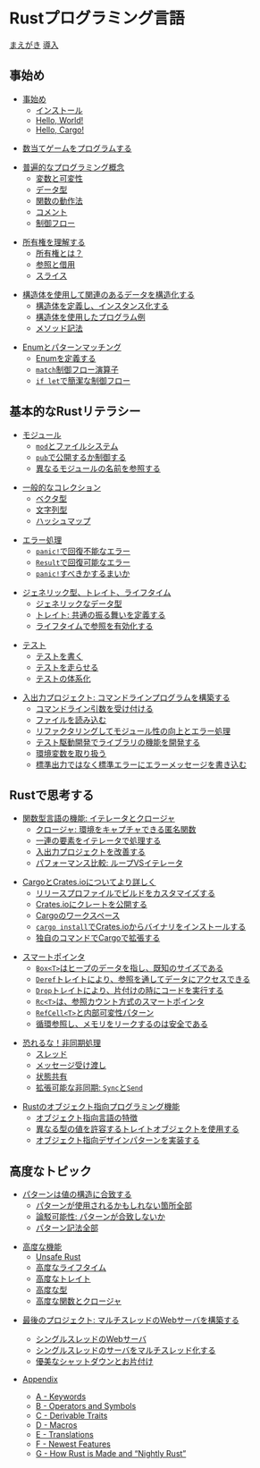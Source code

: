 <!-- # The Rust Programming Language -->

# Rustプログラミング言語

<!-- [Foreword](foreword.md) -->
<!-- [Introduction](ch00-00-introduction.md) -->

[まえがき](foreword.md)
[導入](ch00-00-introduction.md)

<!-- ## Getting started -->

## 事始め

<!-- - [Getting Started](ch01-00-getting-started.md) -->
<!--     - [Installation](ch01-01-installation.md) -->
<!--     - [Hello, World!](ch01-02-hello-world.md) -->
<!--     - [Hello, Cargo!](ch01-03-hello-cargo.md) -->

- [事始め](ch01-00-getting-started.md)
    - [インストール](ch01-01-installation.md)
    - [Hello, World!](ch01-02-hello-world.md)
    - [Hello, Cargo!](ch01-03-hello-cargo.md)

<!-- - [Programming a Guessing Game](ch02-00-guessing-game-tutorial.md) -->

- [数当てゲームをプログラムする](ch02-00-guessing-game-tutorial.md)

<!-- - [Common Programming Concepts](ch03-00-common-programming-concepts.md) -->
<!--     - [Variables and Mutability](ch03-01-variables-and-mutability.md) -->
<!--     - [Data Types](ch03-02-data-types.md) -->
<!--     - [How Functions Work](ch03-03-how-functions-work.md) -->
<!--     - [Comments](ch03-04-comments.md) -->
<!--     - [Control Flow](ch03-05-control-flow.md) -->

- [普遍的なプログラミング概念](ch03-00-common-programming-concepts.md)
    - [変数と可変性](ch03-01-variables-and-mutability.md)
    - [データ型](ch03-02-data-types.md)
    - [関数の動作法](ch03-03-how-functions-work.md)
    - [コメント](ch03-04-comments.md)
    - [制御フロー](ch03-05-control-flow.md)

<!-- - [Understanding Ownership](ch04-00-understanding-ownership.md) -->
<!--     - [What is Ownership?](ch04-01-what-is-ownership.md) -->
<!--     - [References & Borrowing](ch04-02-references-and-borrowing.md) -->
<!--     - [Slices](ch04-03-slices.md) -->

- [所有権を理解する](ch04-00-understanding-ownership.md)
    - [所有権とは？](ch04-01-what-is-ownership.md)
    - [参照と借用](ch04-02-references-and-borrowing.md)
    - [スライス](ch04-03-slices.md)

<!-- - [Using Structs to Structure Related Data](ch05-00-structs.md) -->
<!--     - [Defining and Instantiating Structs](ch05-01-defining-structs.md) -->
<!--     - [An Example Program Using Structs](ch05-02-example-structs.md) -->
<!--     - [Method Syntax](ch05-03-method-syntax.md) -->

- [構造体を使用して関連のあるデータを構造化する](ch05-00-structs.md)
    - [構造体を定義し、インスタンス化する](ch05-01-defining-structs.md)
    - [構造体を使用したプログラム例](ch05-02-example-structs.md)
    - [メソッド記法](ch05-03-method-syntax.md)

<!-- - [Enums and Pattern Matching](ch06-00-enums.md) -->
<!--     - [Defining an Enum](ch06-01-defining-an-enum.md) -->
<!--     - [The `match` Control Flow Operator](ch06-02-match.md) -->
<!--     - [Concise Control Flow with `if let`](ch06-03-if-let.md) -->

- [Enumとパターンマッチング](ch06-00-enums.md)
    - [Enumを定義する](ch06-01-defining-an-enum.md)
    - [`match`制御フロー演算子](ch06-02-match.md)
    - [`if let`で簡潔な制御フロー](ch06-03-if-let.md)

<!-- ## Basic Rust Literacy -->

## 基本的なRustリテラシー

<!-- - [Modules](ch07-00-modules.md) -->
<!--     - [`mod` and the Filesystem](ch07-01-mod-and-the-filesystem.md) -->
<!--     - [Controlling Visibility with `pub`](ch07-02-controlling-visibility-with-pub.md) -->
<!--     - [Referring to Names in Different Modules](ch07-03-importing-names-with-use.md) -->

- [モジュール](ch07-00-modules.md)
    - [`mod`とファイルシステム](ch07-01-mod-and-the-filesystem.md)
    - [`pub`で公開するか制御する](ch07-02-controlling-visibility-with-pub.md)
    - [異なるモジュールの名前を参照する](ch07-03-importing-names-with-use.md)

<!-- - [Common Collections](ch08-00-common-collections.md) -->
<!--     - [Vectors](ch08-01-vectors.md) -->
<!--     - [Strings](ch08-02-strings.md) -->
<!--     - [Hash Maps](ch08-03-hash-maps.md) -->

- [一般的なコレクション](ch08-00-common-collections.md)
    - [ベクタ型](ch08-01-vectors.md)
    - [文字列型](ch08-02-strings.md)
    - [ハッシュマップ](ch08-03-hash-maps.md)

<!-- - [Error Handling](ch09-00-error-handling.md) -->
<!--     - [Unrecoverable Errors with `panic!`](ch09-01-unrecoverable-errors-with-panic.md) -->
<!--     - [Recoverable Errors with `Result`](ch09-02-recoverable-errors-with-result.md) -->
<!--     - [To `panic!` or Not To `panic!`](ch09-03-to-panic-or-not-to-panic.md) -->

- [エラー処理](ch09-00-error-handling.md)
    - [`panic!`で回復不能なエラー](ch09-01-unrecoverable-errors-with-panic.md)
    - [`Result`で回復可能なエラー](ch09-02-recoverable-errors-with-result.md)
    - [`panic!`すべきかするまいか](ch09-03-to-panic-or-not-to-panic.md)

<!-- - [Generic Types, Traits, and Lifetimes](ch10-00-generics.md) -->
<!--     - [Generic Data Types](ch10-01-syntax.md) -->
<!--     - [Traits: Defining Shared Behavior](ch10-02-traits.md) -->
<!--     - [Validating References with Lifetimes](ch10-03-lifetime-syntax.md) -->

- [ジェネリック型、トレイト、ライフタイム](ch10-00-generics.md)
    - [ジェネリックなデータ型](ch10-01-syntax.md)
    - [トレイト: 共通の振る舞いを定義する](ch10-02-traits.md)
    - [ライフタイムで参照を有効化する](ch10-03-lifetime-syntax.md)

<!-- - [Testing](ch11-00-testing.md) -->
<!--     - [Writing tests](ch11-01-writing-tests.md) -->
<!--     - [Running tests](ch11-02-running-tests.md) -->
<!--     - [Test Organization](ch11-03-test-organization.md) -->

- [テスト](ch11-00-testing.md)
    - [テストを書く](ch11-01-writing-tests.md)
    - [テストを走らせる](ch11-02-running-tests.md)
    - [テストの体系化](ch11-03-test-organization.md)

<!-- - [An I/O Project: Building a Command Line Program](ch12-00-an-io-project.md) -->
<!--     - [Accepting Command Line Arguments](ch12-01-accepting-command-line-arguments.md) -->
<!--     - [Reading a File](ch12-02-reading-a-file.md) -->
<!--     - [Refactoring to Improve Modularity and Error Handling](ch12-03-improving-error-handling-and-modularity.md) -->
<!--     - [Developing the Library’s Functionality with Test Driven Development](ch12-04-testing-the-librarys-functionality.md) -->
<!--     - [Working with Environment Variables](ch12-05-working-with-environment-variables.md) -->
<!--     - [Writing Error Messages to Standard Error Instead of Standard Output](ch12-06-writing-to-stderr-instead-of-stdout.md) -->

- [入出力プロジェクト: コマンドラインプログラムを構築する](ch12-00-an-io-project.md)
    - [コマンドライン引数を受け付ける](ch12-01-accepting-command-line-arguments.md)
    - [ファイルを読み込む](ch12-02-reading-a-file.md)
    - [リファクタリングしてモジュール性の向上とエラー処理](ch12-03-improving-error-handling-and-modularity.md)
    - [テスト駆動開発でライブラリの機能を開発する](ch12-04-testing-the-librarys-functionality.md)
    - [環境変数を取り扱う](ch12-05-working-with-environment-variables.md)
    - [標準出力ではなく標準エラーにエラーメッセージを書き込む](ch12-06-writing-to-stderr-instead-of-stdout.md)

<!-- ## Thinking in Rust -->

## Rustで思考する

<!-- - [Functional Language Features: Iterators and Closures](ch13-00-functional-features.md) -->
<!--     - [Closures: Anonymous Functions that Can Capture Their Environment](ch13-01-closures.md) -->
<!--     - [Processing a Series of Items with Iterators](ch13-02-iterators.md) -->
<!--     - [Improving Our I/O Project](ch13-03-improving-our-io-project.md) -->
<!--     - [Comparing Performance: Loops vs. Iterators](ch13-04-performance.md) -->

- [関数型言語の機能: イテレータとクロージャ](ch13-00-functional-features.md)
    - [クロージャ: 環境をキャプチャできる匿名関数](ch13-01-closures.md)
    - [一連の要素をイテレータで処理する](ch13-02-iterators.md)
    - [入出力プロジェクトを改善する](ch13-03-improving-our-io-project.md)
    - [パフォーマンス比較: ループVSイテレータ](ch13-04-performance.md)

<!-- - [More about Cargo and Crates.io](ch14-00-more-about-cargo.md) -->
<!--     - [Customizing Builds with Release Profiles](ch14-01-release-profiles.md) -->
<!--     - [Publishing a Crate to Crates.io](ch14-02-publishing-to-crates-io.md) -->
<!--     - [Cargo Workspaces](ch14-03-cargo-workspaces.md) -->
<!--     - [Installing Binaries from Crates.io with `cargo install`](ch14-04-installing-binaries.md) -->
<!--     - [Extending Cargo with Custom Commands](ch14-05-extending-cargo.md) -->

- [CargoとCrates.ioについてより詳しく](ch14-00-more-about-cargo.md)
    - [リリースプロファイルでビルドをカスタマイズする](ch14-01-release-profiles.md)
    - [Crates.ioにクレートを公開する](ch14-02-publishing-to-crates-io.md)
    - [Cargoのワークスペース](ch14-03-cargo-workspaces.md)
    - [`cargo install`でCrates.ioからバイナリをインストールする](ch14-04-installing-binaries.md)
    - [独自のコマンドでCargoで拡張する](ch14-05-extending-cargo.md)

<!-- - [Smart Pointers](ch15-00-smart-pointers.md) -->
<!--     - [`Box<T>` Points to Data on the Heap and Has a Known Size](ch15-01-box.md) -->
<!--     - [The `Deref` Trait Allows Access to the Data Through a Reference](ch15-02-deref.md) -->
<!--     - [The `Drop` Trait Runs Code on Cleanup](ch15-03-drop.md) -->
<!--     - [`Rc<T>`, the Reference Counted Smart Pointer](ch15-04-rc.md) -->
<!--     - [`RefCell<T>` and the Interior Mutability Pattern](ch15-05-interior-mutability.md) -->
<!--     - [Creating Reference Cycles and Leaking Memory is Safe](ch15-06-reference-cycles.md) -->

- [スマートポインタ](ch15-00-smart-pointers.md)
    - [`Box<T>`はヒープのデータを指し、既知のサイズである](ch15-01-box.md)
    - [`Deref`トレイトにより、参照を通してデータにアクセスできる](ch15-02-deref.md)
    - [`Drop`トレイトにより、片付けの時にコードを実行する](ch15-03-drop.md)
    - [`Rc<T>`は、参照カウント方式のスマートポインタ](ch15-04-rc.md)
    - [`RefCell<T>`と内部可変性パターン](ch15-05-interior-mutability.md)
    - [循環参照し、メモリをリークするのは安全である](ch15-06-reference-cycles.md)

<!-- - [Fearless Concurrency](ch16-00-concurrency.md) -->
<!--     - [Threads](ch16-01-threads.md) -->
<!--     - [Message Passing](ch16-02-message-passing.md) -->
<!--     - [Shared State](ch16-03-shared-state.md) -->
<!--     - [Extensible Concurrency: `Sync` and `Send`](ch16-04-extensible-concurrency-sync-and-send.md) -->

- [恐れるな！非同期処理](ch16-00-concurrency.md)
    - [スレッド](ch16-01-threads.md)
    - [メッセージ受け渡し](ch16-02-message-passing.md)
    - [状態共有](ch16-03-shared-state.md)
    - [拡張可能な非同期: `Sync`と`Send`](ch16-04-extensible-concurrency-sync-and-send.md)

<!-- - [Object-Oriented Programming Features of Rust](ch17-00-oop.md) -->
<!--     - [Characteristics of Object-Oriented Languages](ch17-01-what-is-oo.md) -->
<!--     - [Using Trait Objects that Allow for Values of Different Types](ch17-02-trait-objects.md) -->
<!--     - [Implementing an Object-Oriented Design Pattern](ch17-03-oo-design-patterns.md) -->

- [Rustのオブジェクト指向プログラミング機能](ch17-00-oop.md)
    - [オブジェクト指向言語の特徴](ch17-01-what-is-oo.md)
    - [異なる型の値を許容するトレイトオブジェクトを使用する](ch17-02-trait-objects.md)
    - [オブジェクト指向デザインパターンを実装する](ch17-03-oo-design-patterns.md)

<!-- ## Advanced Topics -->

## 高度なトピック

<!-- - [Patterns Match the Structure of Values](ch18-00-patterns.md) -->
<!--     - [All the Places Patterns May be Used](ch18-01-all-the-places-for-patterns.md) -->
<!--     - [Refutability: Whether a Pattern Might Fail to Match](ch18-02-refutability.md) -->
<!--     - [All the Pattern Syntax](ch18-03-pattern-syntax.md) -->

- [パターンは値の構造に合致する](ch18-00-patterns.md)
    - [パターンが使用されるかもしれない箇所全部](ch18-01-all-the-places-for-patterns.md)
    - [論駁可能性: パターンが合致しないか](ch18-02-refutability.md)
    - [パターン記法全部](ch18-03-pattern-syntax.md)

<!-- - [Advanced Features](ch19-00-advanced-features.md) -->
<!--     - [Unsafe Rust](ch19-01-unsafe-rust.md) -->
<!--     - [Advanced Lifetimes](ch19-02-advanced-lifetimes.md) -->
<!--     - [Advanced Traits](ch19-03-advanced-traits.md) -->
<!--     - [Advanced Types](ch19-04-advanced-types.md) -->
<!--     - [Advanced Functions & Closures](ch19-05-advanced-functions-and-closures.md) -->

- [高度な機能](ch19-00-advanced-features.md)
    - [Unsafe Rust](ch19-01-unsafe-rust.md)
    - [高度なライフタイム](ch19-02-advanced-lifetimes.md)
    - [高度なトレイト](ch19-03-advanced-traits.md)
    - [高度な型](ch19-04-advanced-types.md)
    - [高度な関数とクロージャ](ch19-05-advanced-functions-and-closures.md)

<!-- - [Final Project: Building a Multithreaded Web Server](ch20-00-final-project-a-web-server.md) -->
<!--     - [A Single Threaded Web Server](ch20-01-single-threaded.md) -->
<!--     - [Turning our Single Threaded Server into a Multithreaded Server](ch20-02-multithreaded.md) -->
<!--     - [Graceful Shutdown and Cleanup](ch20-03-graceful-shutdown-and-cleanup.md) -->

- [最後のプロジェクト: マルチスレッドのWebサーバを構築する](ch20-00-final-project-a-web-server.md)
    - [シングルスレッドのWebサーバ](ch20-01-single-threaded.md)
    - [シングルスレッドのサーバをマルチスレッド化する](ch20-02-multithreaded.md)
    - [優美なシャットダウンとお片付け](ch20-03-graceful-shutdown-and-cleanup.md)

- [Appendix](appendix-00.md)
    - [A - Keywords](appendix-01-keywords.md)
    - [B - Operators and Symbols](appendix-02-operators.md)
    - [C - Derivable Traits](appendix-03-derivable-traits.md)
    - [D - Macros](appendix-04-macros.md)
    - [E - Translations](appendix-05-translation.md)
    - [F - Newest Features](appendix-06-newest-features.md)
    - [G - How Rust is Made and “Nightly Rust”](appendix-07-nightly-rust.md)
